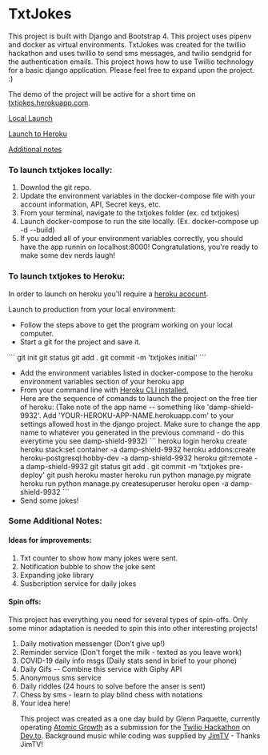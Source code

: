 <h1>TxtJokes</h1>

This project is built with Django and Bootstrap 4. This project uses pipenv and docker as virtual environments. TxtJokes was created for the twillio hackathon and uses twillio to send sms messages, and twilio sendgrid for the authentication emails. This project hows how to use Twillio technology for a basic django application. Please feel free to expand upon the project. :)

The demo of the project will be active for a short time on <a href="txtjokes.herokuapp.com">txtjokes.herokuapp.com</a>.


<a href="#local">Local Launch</a>

<a href="#heroku">Launch to Heroku</a>

<a href="#other">Additional notes</a>



<h3 id="local">To launch txtjokes locally:</h3>
<ol>
    <li>Downlod the git repo.</li>
    <li>Update the environment variables in the docker-compose file with your account information, API, Secret keys, etc.</li>
    <li>From your terminal, navigate to the txtjokes folder (ex. cd txtjokes)</li>
    <li>Launch docker-compose to run the site locally. (Ex. docker-compose up -d --build)</li>
    <li>If you added all of your environment variables correctly, you should have the app runnin on localhost:8000! Congratulations, you're ready to make some dev nerds laugh!</li>
</ol>

<h3 id="heroku">To launch txtjokes to Heroku:</h3>
In order to launch on heroku you'll require a <a href="https://signup.heroku.com/">heroku acocunt</a>.

Launch to production from your local environment:
<ul>
    <li>Follow the steps above to get the program working on your local computer.</li>
    <li>Start a git for the project and save it.</li>
</ul>
        ```
            git init
            git status
            git add .
            git commit -m 'txtjokes initial'
        ```
<ul>
    <li>Add the environment variables listed in docker-compose to the heroku environment variables section of your heroku app</li>
    <li>From your command line with <a href="https://devcenter.heroku.com/articles/heroku-cli">Heroku CLI installed.</a></li>
        Here are the sequence of comands to launch the project on the free tier of heroku:
        (Take note of the app name -- something like 'damp-shield-9932'. Add 'YOUR-HEROKU-APP-NAME.herokuapp.com' to your settings allowed host in the django project. Make sure to change the app name to whatever you generated in the previous command - do this everytime you see damp-shield-9932)
        ```
            heroku login
            heroku create 
            heroku stack:set container -a damp-shield-9932
            heroku addons:create heroku-postgresql:hobby-dev -a damp-shield-9932
            heroku git:remote -a damp-shield-9932
            git status
            git add .
            git commit -m 'txtjokes pre-deploy'
            git push heroku master
            heroku run python manage.py migrate
            heroku run python manage.py createsuperuser
            heroku open -a damp-shield-9932
        ```
    <li>Send some jokes!</li>
</ul>

<h3 id="other">Some Additional Notes:</h3>

<h4>Ideas for improvements:</h4>
<ol>
    <li>Txt counter to show how many jokes were sent.</li>
    <li>Notification bubble to show the joke sent</li>
    <li>Expanding joke library</li>
    <li>Susbcription service for daily jokes</li>
</ol>

<h4>Spin offs:</h4>
This project has everything you need for several types of spin-offs. Only some minor adaptation is needed to spin this into other interesting projects!
<ol>
    <li>Daily motivation messenger (Don't give up!)</li>
    <li>Reminder service (Don't forget the milk - texted as you leave work)</li>
    <li>COVID-19 daily info msgs (Daily stats send in brief to your phone)</li>
    <li>Daily Gifs -- Combine this service with Giphy API</li>
    <li>Anonymous sms service</li>
    <li>Daily riddles (24 hours to solve before the anser is sent)</li>
    <li>Chess by sms - learn to play blind chess with notations</li>
    <li>Your idea here!</li>

This project was created as a one day build by Glenn Paquette, currently operating <a href="https://atomicgrowth.co">Atomic Growth</a> as a submission for the <a href="https://dev.to/t/twiliohackathon">Twilio Hackathon</a> on <a href="https://Dev.to">Dev.to</a>. Background music while coding was supplied by <a href="https://www.youtube.com/channel/UCT5RMcRGa32Th0AZ0Dxxviw">JimTV</a> - Thanks JimTV!